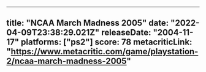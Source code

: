 
---
title: "NCAA March Madness 2005"
date: "2022-04-09T23:38:29.021Z"
releaseDate: "2004-11-17"
platforms: ["ps2"]
score: 78
metacriticLink: "https://www.metacritic.com/game/playstation-2/ncaa-march-madness-2005"
---
